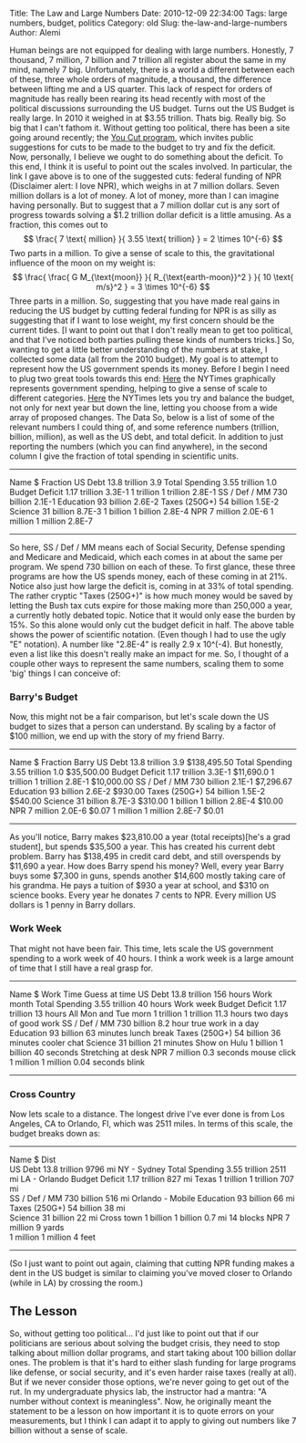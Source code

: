Title: The Law and Large Numbers
Date: 2010-12-09 22:34:00
Tags: large numbers, budget, politics
Category: old
Slug: the-law-and-large-numbers
Author: Alemi


Human beings are not equipped for dealing with large numbers. Honestly,
7 thousand, 7 million, 7 billion and 7 trillion all register about the
same in my mind, namely 7 big. Unfortunately, there is a world a
different between each of these, three whole orders of magnitude, a
thousand, the difference between lifting me and a US quarter. This lack
of respect for orders of magnitude has really been rearing its head
recently with most of the political discussions surrounding the US
budget. Turns out the US Budget is really large. In 2010 it weighed in
at $3.55 trillion. Thats big. Really big. So big that I can't fathom it.
Without getting too political, there has been a site going around
recently; the [You Cut
program](http://republicanwhip.house.gov/YouCut/week13.htm), which
invites public suggestions for cuts to be made to the budget to try and
fix the deficit. Now, personally, I believe we ought to do something
about the deficit. To this end, I think it is useful to point out the
scales involved. In particular, the link I gave above is to one of the
suggested cuts: federal funding of NPR (Disclaimer alert: I love NPR),
which weighs in at 7 million dollars. Seven million dollars is a lot of
money. A lot of money, more than I can imagine having personally. But to
suggest that a 7 million dollar cut is any sort of progress towards
solving a $1.2 trillion dollar deficit is a little amusing. As a
fraction, this comes out to $$ \frac{ 7 \text{ million} }{ 3.55
\text{ trillion} } = 2 \times 10^{-6} $$ Two parts in a million. To
give a sense of scale to this, the gravitational influence of the moon
on my weight is: $$ \frac{ \frac{ G M_{\text{moon}} }{
R_{\text{earth-moon}}^2 } }{ 10 \text{ m/s}^2 } = 3 \times
10^{-6} $$ Three parts in a million. So, suggesting that you have made
real gains in reducing the US budget by cutting federal funding for NPR
is as silly as suggesting that if I want to lose weight, my first
concern should be the current tides. [I want to point out that I don't
really mean to get too political, and that I've noticed both parties
pulling these kinds of numbers tricks.] So, wanting to get a little
better understanding of the numbers at stake, I collected some data (all
from the 2010 budget). My goal is to attempt to represent how the US
government spends its money. Before I begin I need to plug two great
tools towards this end:
[Here](http://www.nytimes.com/interactive/2010/02/01/us/budget.html) the
NYTimes graphically represents government spending, helping to give a
sense of scale to different categories.
[Here](http://www.nytimes.com/interactive/2010/11/13/weekinreview/deficits-graphic.html)
the NYTimes lets you try and balance the budget, not only for next year
but down the line, letting you choose from a wide array of proposed
changes. The Data So, below is a list of some of the relevant numbers I
could thing of, and some reference numbers (trillion, billion, million),
as well as the US debt, and total deficit. In addition to just reporting
the numbers (which you can find anywhere), in the second column I give
the fraction of total spending in scientific units.

  ---------------- --------------- ----------
  Name             $               Fraction
  US Debt          13.8 trillion   3.9
  Total Spending   3.55 trillion   1.0
  Budget Deficit   1.17 trillion   3.3E-1
  1 trillion       1 trillion      2.8E-1
  SS / Def / MM    730 billion     2.1E-1
  Education        93 billion      2.6E-2
  Taxes (250G+)    54 billion      1.5E-2
  Science          31 billion      8.7E-3
  1 billion        1 billion       2.8E-4
  NPR              7 million       2.0E-6
  1 million        1 million       2.8E-7
  ---------------- --------------- ----------

So here, SS / Def / MM means each of Social Security, Defense spending
and Medicare and Medicaid, which each comes in at about the same per
program. We spend 730 billion on each of these. To first glance, these
three programs are how the US spends money, each of these coming in at
21%. Notice also just how large the deficit is, coming in at 33% of
total spending. The rather cryptic "Taxes (250G+)" is how much money
would be saved by letting the Bush tax cuts expire for those making more
than 250,000 a year, a currently hotly debated topic. Notice that it
would only ease the burden by 15%. So this alone would only cut the
budget deficit in half. The above table shows the power of scientific
notation. (Even though I had to use the ugly "E" notation). A number
like "2.8E-4" is really 2.9 x 10^(-4). But honestly, even a list like
this doesn't really make an impact for me. So, I thought of a couple
other ways to represent the same numbers, scaling them to some 'big'
things I can conceive of:

### Barry's Budget

Now, this might not be a fair comparison, but let's scale down the US
budget to sizes that a person can understand. By scaling by a factor of
$100 million, we end up with the story of my friend Barry.

  ---------------- --------------- ---------- -------------
  Name             $               Fraction   Barry
  US Debt          13.8 trillion   3.9        $138,495.50
  Total Spending   3.55 trillion   1.0        $35,500.00
  Budget Deficit   1.17 trillion   3.3E-1     $11,690.0
  1 trillion       1 trillion      2.8E-1     $10,000.00
  SS / Def / MM    730 billion     2.1E-1     $7,296.67
  Education        93 billion      2.6E-2     $930.00
  Taxes (250G+)    54 billion      1.5E-2     $540.00
  Science          31 billion      8.7E-3     $310.00
  1 billion        1 billion       2.8E-4     $10.00
  NPR              7 million       2.0E-6     $0.07
  1 million        1 million       2.8E-7     $0.01
  ---------------- --------------- ---------- -------------

As you'll notice, Barry makes $23,810.00 a year (total receipts)[he's a
grad student], but spends $35,500 a year. This has created his current
debt problem. Barry has $138,495 in credit card debt, and still
overspends by $11,690 a year. How does Barry spend his money? Well,
every year Barry buys some $7,300 in guns, spends another $14,600 mostly
taking care of his grandma. He pays a tuition of $930 a year at school,
and $310 on science books. Every year he donates 7 cents to NPR. Every
million US dollars is 1 penny in Barry dollars.

### Work Week

That might not have been fair. This time, lets scale the US government
spending to a work week of 40 hours. I think a work week is a large
amount of time that I still have a real grasp for.

  ---------------- --------------- -------------- -----------------------
  Name             $               Work Time      Guess at time
  US Debt          13.8 trillion   156 hours      Work month
  Total Spending   3.55 trillion   40 hours       Work week
  Budget Deficit   1.17 trillion   13 hours       All Mon and Tue morn
  1 trillion       1 trillion      11.3 hours     two days of good work
  SS / Def / MM    730 billion     8.2 hour       true work in a day
  Education        93 billion      63 minutes     lunch break
  Taxes (250G+)    54 billion      36 minutes     cooler chat
  Science          31 billion      21 minutes     Show on Hulu
  1 billion        1 billion       40 seconds     Stretching at desk
  NPR              7 million       0.3 seconds    mouse click
  1 million        1 million       0.04 seconds   blink
  ---------------- --------------- -------------- -----------------------

### Cross Country

Now lets scale to a distance. The longest drive I've ever done is from
Los Angeles, CA to Orlando, Fl, which was 2511 miles. In terms of this
scale, the budget breaks down as:

  ---------------- --------------- --------- ------------------
  Name             $               Dist      
  US Debt          13.8 trillion   9796 mi   NY - Sydney
  Total Spending   3.55 trillion   2511 mi   LA - Orlando
  Budget Deficit   1.17 trillion   827 mi    Texas
  1 trillion       1 trillion      707 mi    
  SS / Def / MM    730 billion     516 mi    Orlando - Mobile
  Education        93 billion      66 mi     
  Taxes (250G+)    54 billion      38 mi     
  Science          31 billion      22 mi     Cross town
  1 billion        1 billion       0.7 mi    14 blocks
  NPR              7 million       9 yards   
  1 million        1 million       4 feet    
  ---------------- --------------- --------- ------------------

(So I just want to point out again, claiming that cutting NPR funding
makes a dent in the US budget is similar to claiming you've moved closer
to Orlando (while in LA) by crossing the room.)

The Lesson
----------

So, without getting too political... I'd just like to point out that if
our politicians are serious about solving the budget crisis, they need
to stop talking about million dollar programs, and start taking about
100 billion dollar ones. The problem is that it's hard to either slash
funding for large programs like defense, or social security, and it's
even harder raise taxes (really at all). But if we never consider those
options, we're never going to get out of the rut. In my undergraduate
physics lab, the instructor had a mantra: "A number without context is
meaningless". Now, he originally meant the statement to be a lesson on
how important it is to quote errors on your measurements, but I think I
can adapt it to apply to giving out numbers like 7 billion without a
sense of scale.
